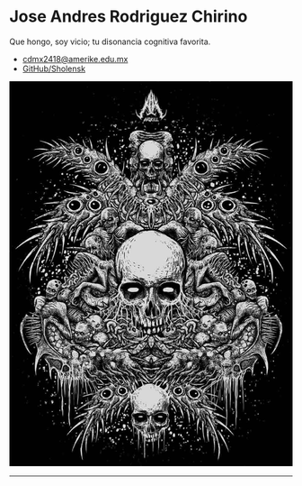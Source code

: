 # Jose Andres Rodriguez Chirino

Que hongo, soy vicio; tu disonancia cognitiva favorita.

- [cdmx2418@amerike.edu.mx](cdmx2418@amerike.edu.mx)
- [GitHub/Sholensk](https://github.com/Sholensk)

![vicio](./img/vicio.jpg)

---